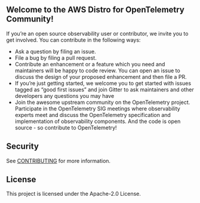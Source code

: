 ## Welcome to the AWS Distro for OpenTelemetry Community!

If you’re an open source observability user or contributor, we invite you to get involved. You can contribute in the following ways:

* Ask a question by filing an issue.
* File a bug by filing a pull request.
* Contribute an enhancement or a feature which you need and maintainers will be happy to code review. You can open an issue to discuss the design of your proposed enhancement and then file a PR.
* If you’re just getting started, we welcome you to get started with issues tagged as “good first issues” and join Gitter to ask maintainers and other developers any questions you may have
* Join the awesome upstream community on the OpenTelemetry project. Participate in the OpenTelemetry SIG meetings where observability experts meet and discuss the OpenTelemetry specification and implementation of observability components. And the code is open source - so contribute to OpenTelemetry!

## Security

See [CONTRIBUTING](CONTRIBUTING.md#security-issue-notifications) for more information.

## License

This project is licensed under the Apache-2.0 License.

